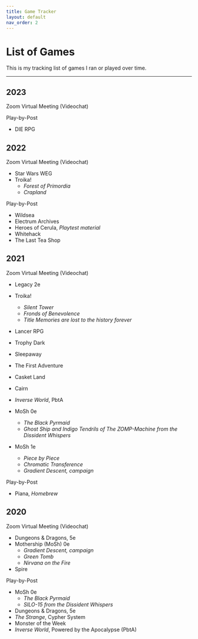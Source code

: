 ```yaml
---
title: Game Tracker
layout: default
nav_order: 2
---
```


# <b>List of Games</b>

This is my tracking list of games I ran or played over time.

---

## 2023
Zoom Virtual Meeting (Videochat)


Play-by-Post
- DIE RPG 

## 2022
Zoom Virtual Meeting (Videochat)
- Star Wars WEG
- Troika!
    - <i>Forest of Primordia</i>
    - <i>Crapland</i>

Play-by-Post
- Wildsea
- Electrum Archives
- Heroes of Cerula, <i>Playtest material</i>
- Whitehack
- The Last Tea Shop

## 2021
Zoom Virtual Meeting (Videochat)
- Legacy 2e
- Troika!
    - <i>Silent Tower</i>
    - <i>Fronds of Benevolence</i>
    - <i>Title Memories are lost to the history forever</i>

- Lancer RPG
- Trophy Dark
- Sleepaway
- The First Adventure
- Casket Land
- Cairn
- <i>Inverse World</i>, PbtA
- MoSh 0e
    - <i>The Black Pyrmaid</i>
    - <i>Ghost Ship and Indigo Tendrils of The ZOMP-Machine from the Dissident Whispers</i>
- MoSh 1e
    - <i>Piece by Piece</i>
    - <i>Chromatic Transference</i>
    - <i> Gradient Descent, campaign</i>

Play-by-Post
- Piana, <i>Homebrew</i>


## 2020
Zoom Virtual Meeting (Videochat)
- Dungeons & Dragons, 5e
- Mothership (MoSh) 0e
    - <i>Gradient Descent, campaign</i>
    - <i>Green Tomb</i>
    - <i>Nirvana on the Fire</i>
- Spire

Play-by-Post
- MoSh 0e
    - <i>The Black Pyrmaid</i>
    - <i>SILO-15 from the Dissident Whispers</i>
- Dungeons & Dragons, 5e
- <i>The Strange</i>, Cypher System
- Monster of the Week
- <i>Inverse World</i>, Powered by the Apocalypse (PbtA)